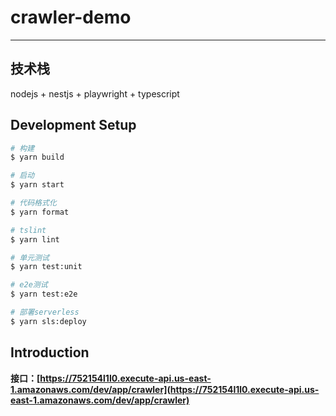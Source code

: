 # crawler-demo

---

## 技术栈

nodejs + nestjs + playwright + typescript

## Development Setup

```bash
# 构建
$ yarn build

# 启动
$ yarn start

# 代码格式化
$ yarn format

# tslint
$ yarn lint

# 单元测试
$ yarn test:unit

# e2e测试
$ yarn test:e2e

# 部署serverless
$ yarn sls:deploy

```
## Introduction

**接口：[https://752154l1l0.execute-api.us-east-1.amazonaws.com/dev/app/crawler](https://752154l1l0.execute-api.us-east-1.amazonaws.com/dev/app/crawler)**